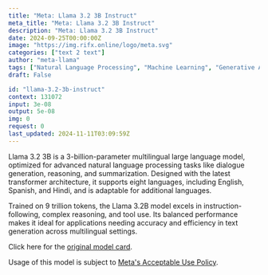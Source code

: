 ```yaml
---
title: "Meta: Llama 3.2 3B Instruct"
meta_title: "Meta: Llama 3.2 3B Instruct"
description: "Meta: Llama 3.2 3B Instruct"
date: 2024-09-25T00:00:00Z
image: "https://img.rifx.online/logo/meta.svg"
categories: ["text 2 text"]
author: "meta-llama"
tags: ["Natural Language Processing", "Machine Learning", "Generative AI", "Chatbots", "Multilingual"]
draft: False

id: "llama-3.2-3b-instruct"
context: 131072
input: 3e-08
output: 5e-08
img: 0
request: 0
last_updated: 2024-11-11T03:09:59Z
---
```


Llama 3.2 3B is a 3-billion-parameter multilingual large language model, optimized for advanced natural language processing tasks like dialogue generation, reasoning, and summarization. Designed with the latest transformer architecture, it supports eight languages, including English, Spanish, and Hindi, and is adaptable for additional languages.

Trained on 9 trillion tokens, the Llama 3.2B model excels in instruction-following, complex reasoning, and tool use. Its balanced performance makes it ideal for applications needing accuracy and efficiency in text generation across multilingual settings.

Click here for the [original model card](https://github.com/meta-llama/llama-models/blob/main/models/llama3_2/MODEL_CARD.md).

Usage of this model is subject to [Meta's Acceptable Use Policy](https://www.llama.com/llama3/use-policy/).

